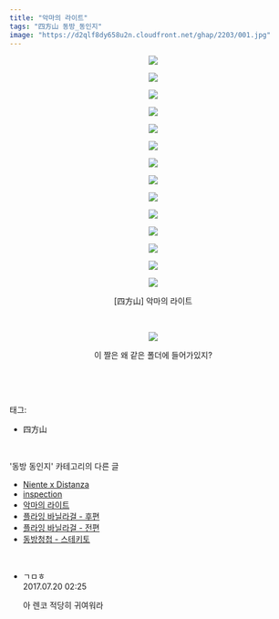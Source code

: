 ```yaml
---
title: "악마의 라이트"
tags: "四方山 동방_동인지"
image: "https://d2qlf8dy658u2n.cloudfront.net/ghap/2203/001.jpg"
---
```

<div class="article">
<p style="text-align: center; clear: none; float: none;"><img src="{{ site.imgserver12 }}/ghap/2203/001.jpg"/></p>
<p style="text-align: center; clear: none; float: none;"><img src="{{ site.imgserver12 }}/ghap/2203/002.jpg"/></p>
<p style="text-align: center; clear: none; float: none;"><img src="{{ site.imgserver12 }}/ghap/2203/003.jpg"/></p>
<p style="text-align: center; clear: none; float: none;"><img src="{{ site.imgserver12 }}/ghap/2203/004.jpg"/></p>
<p style="text-align: center; clear: none; float: none;"><img src="{{ site.imgserver12 }}/ghap/2203/005.jpg"/></p>
<p style="text-align: center; clear: none; float: none;"><img src="{{ site.imgserver12 }}/ghap/2203/006.jpg"/></p>
<p style="text-align: center; clear: none; float: none;"><img src="{{ site.imgserver12 }}/ghap/2203/007.jpg"/></p>
<p style="text-align: center; clear: none; float: none;"><img src="{{ site.imgserver12 }}/ghap/2203/008.jpg"/></p>
<p style="text-align: center; clear: none; float: none;"><img src="{{ site.imgserver12 }}/ghap/2203/009.jpg"/></p>
<p style="text-align: center; clear: none; float: none;"><img src="{{ site.imgserver12 }}/ghap/2203/010.jpg"/></p>
<p style="text-align: center; clear: none; float: none;"><img src="{{ site.imgserver12 }}/ghap/2203/011.jpg"/></p>
<p style="text-align: center; clear: none; float: none;"><img src="{{ site.imgserver12 }}/ghap/2203/012.jpg"/></p>
<p style="text-align: center; clear: none; float: none;"><img src="{{ site.imgserver12 }}/ghap/2203/013.jpg"/></p>
<p style="text-align: center; clear: none; float: none;"><img src="{{ site.imgserver12 }}/ghap/2203/014.jpg"/></p>
<p style="text-align: center; clear: none; float: none;">[四方山] 악마의 라이트</p>
<p style="text-align: center; clear: none; float: none;"><br/></p>
<p style="text-align: center; clear: none; float: none;"><img src="{{ site.imgserver12 }}/ghap/2203/015.jpg"/></p>
<p style="text-align: center; clear: none; float: none;">이 짤은 왜 같은 폴더에 들어가있지?</p>
<p><br/></p>
</div><br/>
<div class="tagTrail">
<p>태그: </p>
<ul>
<li>四方山</li>
</ul>
</div><br/>
<div class="another">
<p>'동방 동인지' 카테고리의 다른 글</p>
<ul>
<li><a href="/ghap_2205">Niente x Distanza</a></li>
<li><a href="/ghap_2204">inspection</a></li>
<li><a href="/ghap_2203">악마의 라이트</a></li>
<li><a href="/ghap_2202">플라잉 바닐라걸 - 후편</a></li>
<li><a href="/ghap_2201">플라잉 바닐라걸 - 전편</a></li>
<li><a href="/ghap_2199">동방청첩 - 스테키토</a></li>
</ul>
</div><br/>
<div class="cb_module cb_fluid">
<div class="cb_wrt cb_profile">
<div class="comment">
<ul>
<li class="cb_thumb_off" id="comment15039932">
<div class="cb_comment_area">
<div class="cb_info_area">
<div class="cb_section">
<span class="cb_nick_name">ㄱㅁㅎ</span>
</div>
<div class="cb_section">
<span class="cb_date">2017.07.20 02:25 </span>
</div>
</div>
<div class="cb_dsc_comment">
<p class="cb_dsc">
											아 렌코 적당히 귀여워라
										</p>
</div>
</div></li>
</ul>
</div>
</div><!-- commentList close -->
</div><br/>
